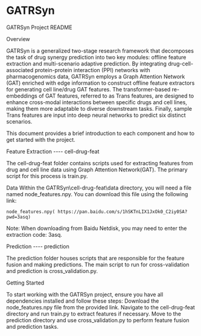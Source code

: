 # GATRSyn
GATRSyn Project README

Overview

GATRSyn is a generalized two-stage research framework that decomposes the task of drug synergy prediction into two key modules: offline feature extraction and multi-scenario adaptive prediction. By integrating drug-cell-associated protein-protein interaction (PPI) networks with pharmacogenomics data, GATRSyn employs a Graph Attention Network (GAT) enriched with edge information to construct offline feature extractors for generating cell line/drug GAT features. The transformer-based re-embeddings of GAT features, referred to as Trans features, are designed to enhance cross-modal interactions between specific drugs and cell lines, making them more adaptable to diverse downstream tasks. Finally, sample Trans features are input into deep neural networks to predict six distinct scenarios.

This document provides a brief introduction to each component and how to get started with the project.

Feature Extraction ---- cell-drug-feat

The cell-drug-feat folder contains scripts used for extracting features from drug and cell line data using Graph Attention Network(GAT). The primary script for this process is train.py.


Data
Within the GATRSyn\cell-drug-feat\data directory, you will need a file named node_features.npy. You can download this file using the following link:

    node_features.npy( https://pan.baidu.com/s/1hSKTnLIX1JxOk0_C2iy0SA?pwd=3asq)

Note: When downloading from Baidu Netdisk, you may need to enter the extraction code: 3asq.


Prediction ---- prediction

The prediction folder houses scripts that are responsible for the feature fusion  and making predictions. The main script to run for cross-validation and prediction is cross_validation.py.

Getting Started

To start working with the GATRSyn project, ensure you have all dependencies installed and follow these steps:
Download the node_features.npy file from the provided link.
Navigate to the cell-drug-feat directory and run train.py to extract features if necessary.
Move to the prediction directory and use cross_validation.py to perform feature fusion and prediction tasks.
